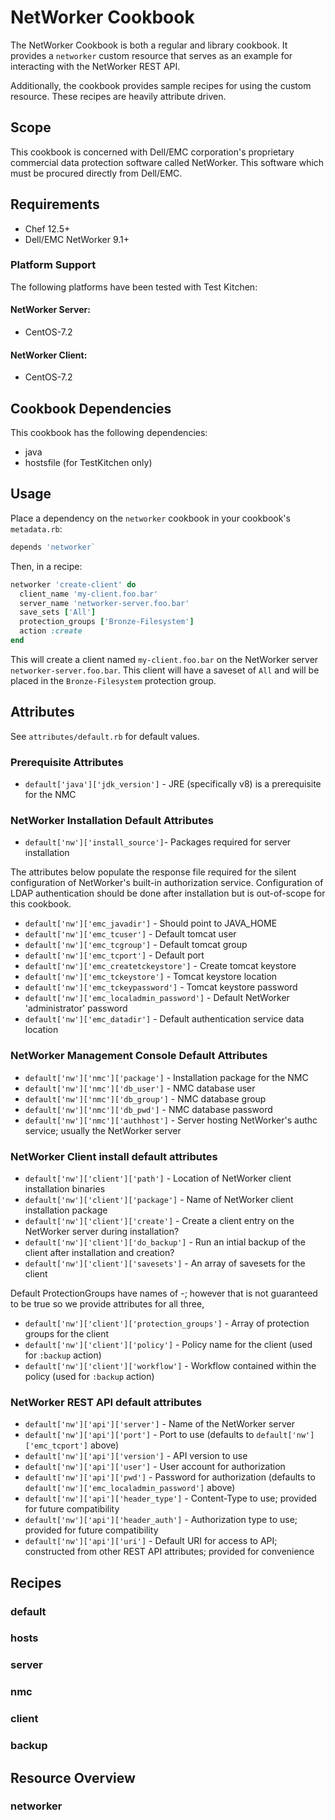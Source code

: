 # NetWorker Cookbook

The NetWorker Cookbook is both a regular and library cookbook.  It provides a `networker` custom resource that serves as an example for interacting with the NetWorker REST API.

Additionally, the cookbook provides sample recipes for using the custom resource.  These recipes are heavily attribute driven.

## Scope

This cookbook is concerned with Dell/EMC corporation's proprietary commercial data protection software called NetWorker.  This software which must be procured directly from Dell/EMC.

## Requirements

* Chef 12.5+
* Dell/EMC NetWorker 9.1+

### Platform Support

The following platforms have been tested with Test Kitchen:

#### NetWorker Server:

* CentOS-7.2

#### NetWorker Client:

* CentOS-7.2

## Cookbook Dependencies

This cookbook has the following dependencies:

* java
* hostsfile (for TestKitchen only)

## Usage

Place a dependency on the `networker` cookbook in your cookbook's `metadata.rb`:

```Ruby
depends 'networker`
```

Then, in a recipe:

```Ruby
networker 'create-client' do
  client_name 'my-client.foo.bar'
  server_name 'networker-server.foo.bar'
  save_sets ['All']
  protection_groups ['Bronze-Filesystem']
  action :create
end
```

This will create a client named `my-client.foo.bar` on the NetWorker server `networker-server.foo.bar`.  This client will have a saveset of `All` and will be placed in the `Bronze-Filesystem` protection group.

## Attributes
See `attributes/default.rb` for default values.

### Prerequisite Attributes

* `default['java']['jdk_version']` - JRE (specifically v8) is a prerequisite for the NMC

### NetWorker Installation Default Attributes

* `default['nw']['install_source']`- Packages required for server installation

The attributes below populate the response file required for the silent configuration of NetWorker's built-in authorization service.  Configuration of LDAP authentication should be done after installation but is out-of-scope for this cookbook.

* `default['nw']['emc_javadir']` - Should point to JAVA_HOME
* `default['nw']['emc_tcuser']` - Default tomcat user
* `default['nw']['emc_tcgroup']` - Default tomcat group
* `default['nw']['emc_tcport']` - Default port
* `default['nw']['emc_createtckeystore']` - Create tomcat keystore
* `default['nw']['emc_tckeystore']` - Tomcat keystore location
* `default['nw']['emc_tckeypassword']` - Tomcat keystore password
* `default['nw']['emc_localadmin_password']` - Default NetWorker 'administrator' password
* `default['nw']['emc_datadir']` - Default authentication service data location

### NetWorker Management Console Default Attributes

* `default['nw']['nmc']['package']` - Installation package for the NMC
* `default['nw']['nmc']['db_user']` - NMC database user
* `default['nw']['nmc']['db_group']` - NMC database group
* `default['nw']['nmc']['db_pwd']` - NMC database password
* `default['nw']['nmc']['authhost']` - Server hosting NetWorker's authc service; usually the NetWorker server

### NetWorker Client install default attributes

* `default['nw']['client']['path']` - Location of NetWorker client installation binaries
* `default['nw']['client']['package']` - Name of NetWorker client installation package
* `default['nw']['client']['create']` - Create a client entry on the NetWorker server during installation?
* `default['nw']['client']['do_backup']` - Run an intial backup of the client after installation and creation?
* `default['nw']['client']['savesets']` - An array of savesets for the client

Default ProtectionGroups have names of <policy>-<workflow>; however that is not guaranteed to be true so we provide attributes for all three,

* `default['nw']['client']['protection_groups']` - Array of protection groups for the client
* `default['nw']['client']['policy']` - Policy name for the client (used for `:backup` action)
* `default['nw']['client']['workflow']` - Workflow contained within the policy (used for `:backup` action)

### NetWorker REST API default attributes

* `default['nw']['api']['server']` - Name of the NetWorker server
* `default['nw']['api']['port']` - Port to use (defaults to `default['nw']['emc_tcport']` above)
* `default['nw']['api']['version']` - API version to use
* `default['nw']['api']['user']` - User account for authorization
* `default['nw']['api']['pwd']` - Password for authorization (defaults to `default['nw']['emc_localadmin_password']` above)
* `default['nw']['api']['header_type']` - Content-Type to use; provided for future compatibility
* `default['nw']['api']['header_auth']` - Authorization type to use; provided for future compatibility
* `default['nw']['api']['uri']` - Default URI for access to API; constructed from other REST API attributes; provided for convenience

## Recipes

### default

### hosts

### server

### nmc

### client

### backup

## Resource Overview

### networker
